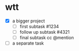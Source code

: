 # wtt
- [x] a bigger project
  - [ ] first subtask #1234
  - [ ] follow up subtask #4321
  - [ ] final subtask cc @mention
- [ ] a separate task

